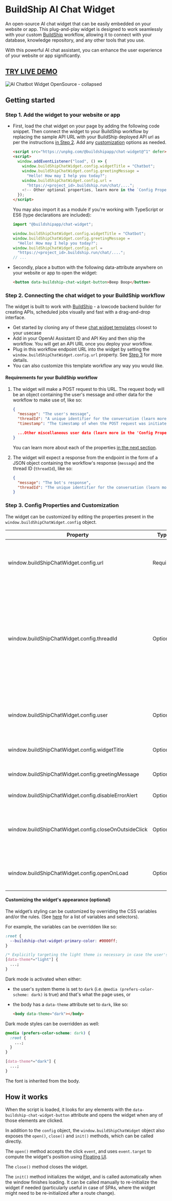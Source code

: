 # BuildShip AI Chat Widget

An open-source AI chat widget that can be easily embedded on your website or app. This plug-and-play widget is designed to work seamlessly with your custom [BuildShip](https://buildship.com/) workflow, allowing it to connect with your database, knowledge repository, and any other tools that you use.

With this powerful AI chat assistant, you can enhance the user experience of your website or app significantly.

## [TRY LIVE DEMO](https://buildship.com/chat-widget/city-advisor)

![AI Chatbot Widget OpenSource - collapsed](https://github.com/rowyio/buildship-chat-widget/assets/307298/c14e4861-b2f7-4a0b-bc68-fae6ef7d9381)

## Getting started

### Step 1. Add the widget to your website or app

- First, load the chat widget on your page by adding the following code snippet. Then connect the widget to your BuildShip workflow by replacing the sample API URL with your BuildShip deployed API url as per the instructions [in Step 2](#step-2-connecting-the-chat-widget-to-your-buildship-workflow). Add any [customization](#step-3-config-properties-and-customization) options as needed.

  ```html
  <script src="https://unpkg.com/@buildshipapp/chat-widget@^1" defer></script>
  <script>
    window.addEventListener("load", () => {
      window.buildShipChatWidget.config.widgetTitle = "Chatbot";
      window.buildShipChatWidget.config.greetingMessage =
        "Hello! How may I help you today?";
      window.buildShipChatWidget.config.url =
        "https://<project_id>.buildship.run/chat/....";
      <!-- Other optional properties, learn more in the `Config Properties` section below -->
    });
  </script>
  ```

  You may also import it as a module if you're working with TypeScript or ES6 (type declarations are included):

  ```typescript
  import "@buildshipapp/chat-widget";

  window.buildShipChatWidget.config.widgetTitle = "Chatbot";
  window.buildShipChatWidget.config.greetingMessage =
    "Hello! How may I help you today?";
  window.buildShipChatWidget.config.url =
    "https://<project_id>.buildship.run/chat/....";
  // ...
  ```

- Secondly, place a button with the following data-attribute anywhere on your website or app to open the widget:

  ```html
  <button data-buildship-chat-widget-button>Beep Boop</button>
  ```

<!-- Checkout this complete HTML code snippet sample if you want to test this out in your app first. This snippet has custom CSS styling for the button as well as a deployed test BuildShip API plugged in it. Simply copy paste from here into your website or app with HTML embed element say on Framer or Website and publish to give it a try. -->

### Step 2. Connecting the chat widget to your BuildShip workflow

The widget is built to work with [BuildShip](https://buildship.com/) - a lowcode backend builder for creating APIs, scheduled jobs visually and fast with a drag-and-drop interface.

- Get started by cloning any of these [chat widget templates](https://buildship.com/assistant-api#templates) closest to your usecase
- Add in your OpenAI Assistant ID and API Key and then ship the workflow. You will get an API URL once you deploy your workflow.
- Plug in this workflow endpoint URL into the widget by setting the `window.buildShipChatWidget.config.url` property. See [Step 3](#step-3-config-properties-and-customization) for more details.
- You can also customize this template workflow any way you would like.

#### Requirements for your BuildShip workflow

1. The widget will make a POST request to this URL. The request body will be an object containing the user's message and other data for the workflow to make use of, like so:

   ```json
   {
     "message": "The user's message",
     "threadId": "A unique identifier for the conversation (learn more below)",
     "timestamp": "The timestamp of when the POST request was initiated"

     ...Other miscellaneous user data (learn more in the 'Config Properties' section below)
   }
   ```

   You can learn more about each of the properties [in the next section](#step-3-config-properties-and-customization).

2. The widget will expect a response from the endpoint in the form of a JSON object containing the workflow's response (`message`) and the thread ID (`threadId`), like so:

   ```json
   {
     "message": "The bot's response",
     "threadId": "The unique identifier for the conversation (learn more below)"
   }
   ```

### Step 3. Config Properties and Customization

The widget can be customized by editing the properties present in the `window.buildShipChatWidget.config` object.

| Property                                              | Type     | Description                                                                                                                                                                                                                                                                                                                                                                                                                                                                                                                                                                                                                                                                                   |
| ----------------------------------------------------- | -------- | --------------------------------------------------------------------------------------------------------------------------------------------------------------------------------------------------------------------------------------------------------------------------------------------------------------------------------------------------------------------------------------------------------------------------------------------------------------------------------------------------------------------------------------------------------------------------------------------------------------------------------------------------------------------------------------------- |
| window.buildShipChatWidget.config.url                 | Required | The URL of the endpoint to which the widget will make a POST request when the user sends a message. The endpoint should expect a JSON object in the request body and should respond with a JSON object containing the bot's response and the thread ID.                                                                                                                                                                                                                                                                                                                                                                                                                                       |
| window.buildShipChatWidget.config.threadId            | Optional | A unique identifier for the conversation. This can be used to maintain the context of the conversation across multiple messages/sessions. If not set, the widget will send the first user message without a thread ID. If you then design your workflow to have it return a thread ID as part of its response (as described in [Request and Response](#requirements-for-your-buildship-workflow)), the widget will automatically use that for the rest of the conversation until the script remains loaded -- for example, the thread ID will be discarded if the page is refreshed. Note: The thread ID returned in the response will not be used if the `threadId` property is already set. |
| window.buildShipChatWidget.config.user                | Optional | An object containing the user's data. This can be used to send the user's name, email, or any other data that the workflow might need. Example: `window.buildShipChatWidget.config.user = { name: "Some User", email: "user@email.com", // ...Other user data};`                                                                                                                                                                                                                                                                                                                                                                                                                              |
| window.buildShipChatWidget.config.widgetTitle         | Optional | The title of the widget. This will be displayed at the top of the widget. Defaults to `Chatbot`                                                                                                                                                                                                                                                                                                                                                                                                                                                                                                                                                                                               |
| window.buildShipChatWidget.config.greetingMessage     | Optional | The message that will be displayed (as though it were sent by the system) when the widget is first opened. Defaults to not displaying any greeting message.                                                                                                                                                                                                                                                                                                                                                                                                                                                                                                                                   |
| window.buildShipChatWidget.config.disableErrorAlert   | Optional | Disables error alerts if no URL is set, if the request fails, etc. Defaults to `false`                                                                                                                                                                                                                                                                                                                                                                                                                                                                                                                                                                                                        |
| window.buildShipChatWidget.config.closeOnOutsideClick | Optional | Closes the widget when the user clicks outside of the widget body. If set to `false`, you will need to use the `close()` method (provided in the `window.buildShipChatWidget` object) to be able to close the widget programmatically (for example, by attaching it to a button). Defaults to `true`                                                                                                                                                                                                                                                                                                                                                                                          |
| window.buildShipChatWidget.config.openOnLoad          | Optional | Automatically opens the widget when the page finishes loading (requires a button with the `data-buildship-chat-widget-button` attribute to be present on the page). Defaults to `false`                                                                                                                                                                                                                                                                                                                                                                                                                                                                                                       |

#### Customizing the widget's appearance (optional)

The widget’s styling can be customized by overriding the CSS variables and/or the rules. (See [here](https://github.com/rowyio/buildship-chat-widget/blob/main/src/widget.css) for a list of variables and selectors).

For example, the variables can be overridden like so:

```css
:root {
  --buildship-chat-widget-primary-color: #0000ff;
}

/* Explicitly targeting the light theme is necessary in case the user's system theme is set to 'dark', but the body's `data-theme` attribute is set to `light` (perhaps via a theme toggle on the page). */
[data-theme*="light"] {
  ...;
}
```

Dark mode is activated when either:

- the user's system theme is set to `dark` (i.e. `@media (prefers-color-scheme: dark)` is true) and that's what the page uses, or

- the body has a `data-theme` attribute set to `dark`, like so:

  ```html
  <body data-theme="dark"></body>
  ```

Dark mode styles can be overridden as well:

```css
@media (prefers-color-scheme: dark) {
  :root {
    ...;
  }
}

[data-theme*="dark"] {
  ...;
}
```

The font is inherited from the body.

## How it works

When the script is loaded, it looks for any elements with the `data-buildship-chat-widget-button` attribute and opens the widget when any of those elements are clicked.

In addition to the `config` object, the `window.buildShipChatWidget` object also exposes the `open()`, `close()` and `init()` methods, which can be called directly.

The `open()` method accepts the click `event`, and uses `event.target` to compute the widget's position using [Floating UI](https://floating-ui.com/).

The `close()` method closes the widget.

The `init()` method initializes the widget, and is called automatically when the window finishes loading. It can be called manually to re-initialize the widget if needed (particularly useful in case of SPAs, where the widget might need to be re-initialized after a route change).
